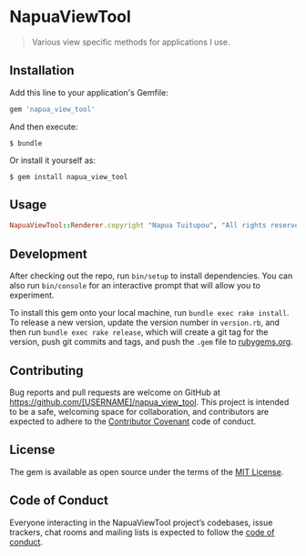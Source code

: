 # NapuaViewTool

>Various view specific methods for applications I use.

## Installation

Add this line to your application's Gemfile:

```ruby
gem 'napua_view_tool'
```

And then execute:

    $ bundle

Or install it yourself as:

    $ gem install napua_view_tool

## Usage

```ruby
NapuaViewTool::Renderer.copyright "Napua Tuitupou", "All rights reserved"
```

## Development

After checking out the repo, run `bin/setup` to install dependencies. You can also run `bin/console` for an interactive prompt that will allow you to experiment.

To install this gem onto your local machine, run `bundle exec rake install`. To release a new version, update the version number in `version.rb`, and then run `bundle exec rake release`, which will create a git tag for the version, push git commits and tags, and push the `.gem` file to [rubygems.org](https://rubygems.org).

## Contributing

Bug reports and pull requests are welcome on GitHub at https://github.com/[USERNAME]/napua_view_tool. This project is intended to be a safe, welcoming space for collaboration, and contributors are expected to adhere to the [Contributor Covenant](http://contributor-covenant.org) code of conduct.

## License

The gem is available as open source under the terms of the [MIT License](http://opensource.org/licenses/MIT).

## Code of Conduct

Everyone interacting in the NapuaViewTool project’s codebases, issue trackers, chat rooms and mailing lists is expected to follow the [code of conduct](https://github.com/[USERNAME]/napua_view_tool/blob/master/CODE_OF_CONDUCT.md).
